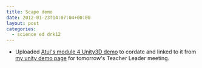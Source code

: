 ```yaml
---
title: Scape demo
date: 2012-01-23T14:07:04+00:00
layout: post
categories:
  - science ed drk12
---
```

  * Uploaded [Atul's module 4 Unity3D demo][1] to cordate and linked to it from [my unity demo page][2] for tomorrow's Teacher Leader meeting.

[1]: http://vpgsim.usu.edu/Scape012312/WebPlayer.html
[2]: http://vpgsim.usu.edu/unity.html
